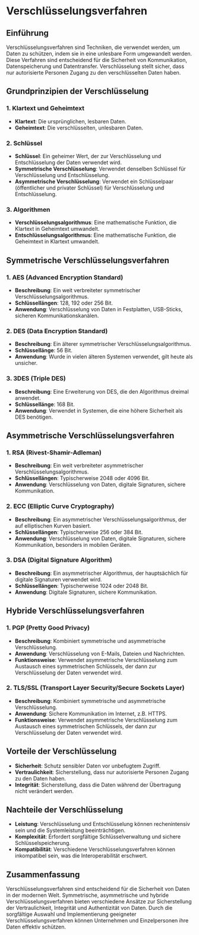 # Verschlüsselungsverfahren

## Einführung

Verschlüsselungsverfahren sind Techniken, die verwendet werden, um Daten zu schützen, indem sie in eine unlesbare Form umgewandelt werden. Diese Verfahren sind entscheidend für die Sicherheit von Kommunikation, Datenspeicherung und Datentransfer. Verschlüsselung stellt sicher, dass nur autorisierte Personen Zugang zu den verschlüsselten Daten haben.

## Grundprinzipien der Verschlüsselung

### 1. Klartext und Geheimtext
- **Klartext**: Die ursprünglichen, lesbaren Daten.
- **Geheimtext**: Die verschlüsselten, unlesbaren Daten.

### 2. Schlüssel
- **Schlüssel**: Ein geheimer Wert, der zur Verschlüsselung und Entschlüsselung der Daten verwendet wird.
- **Symmetrische Verschlüsselung**: Verwendet denselben Schlüssel für Verschlüsselung und Entschlüsselung.
- **Asymmetrische Verschlüsselung**: Verwendet ein Schlüsselpaar (öffentlicher und privater Schlüssel) für Verschlüsselung und Entschlüsselung.

### 3. Algorithmen
- **Verschlüsselungsalgorithmus**: Eine mathematische Funktion, die Klartext in Geheimtext umwandelt.
- **Entschlüsselungsalgorithmus**: Eine mathematische Funktion, die Geheimtext in Klartext umwandelt.

## Symmetrische Verschlüsselungsverfahren

### 1. AES (Advanced Encryption Standard)
- **Beschreibung**: Ein weit verbreiteter symmetrischer Verschlüsselungsalgorithmus.
- **Schlüssellängen**: 128, 192 oder 256 Bit.
- **Anwendung**: Verschlüsselung von Daten in Festplatten, USB-Sticks, sicheren Kommunikationskanälen.

### 2. DES (Data Encryption Standard)
- **Beschreibung**: Ein älterer symmetrischer Verschlüsselungsalgorithmus.
- **Schlüssellänge**: 56 Bit.
- **Anwendung**: Wurde in vielen älteren Systemen verwendet, gilt heute als unsicher.

### 3. 3DES (Triple DES)
- **Beschreibung**: Eine Erweiterung von DES, die den Algorithmus dreimal anwendet.
- **Schlüssellänge**: 168 Bit.
- **Anwendung**: Verwendet in Systemen, die eine höhere Sicherheit als DES benötigen.

## Asymmetrische Verschlüsselungsverfahren

### 1. RSA (Rivest-Shamir-Adleman)
- **Beschreibung**: Ein weit verbreiteter asymmetrischer Verschlüsselungsalgorithmus.
- **Schlüssellängen**: Typischerweise 2048 oder 4096 Bit.
- **Anwendung**: Verschlüsselung von Daten, digitale Signaturen, sichere Kommunikation.

### 2. ECC (Elliptic Curve Cryptography)
- **Beschreibung**: Ein asymmetrischer Verschlüsselungsalgorithmus, der auf elliptischen Kurven basiert.
- **Schlüssellängen**: Typischerweise 256 oder 384 Bit.
- **Anwendung**: Verschlüsselung von Daten, digitale Signaturen, sichere Kommunikation, besonders in mobilen Geräten.

### 3. DSA (Digital Signature Algorithm)
- **Beschreibung**: Ein asymmetrischer Algorithmus, der hauptsächlich für digitale Signaturen verwendet wird.
- **Schlüssellängen**: Typischerweise 1024 oder 2048 Bit.
- **Anwendung**: Digitale Signaturen, sichere Kommunikation.

## Hybride Verschlüsselungsverfahren

### 1. PGP (Pretty Good Privacy)
- **Beschreibung**: Kombiniert symmetrische und asymmetrische Verschlüsselung.
- **Anwendung**: Verschlüsselung von E-Mails, Dateien und Nachrichten.
- **Funktionsweise**: Verwendet asymmetrische Verschlüsselung zum Austausch eines symmetrischen Schlüssels, der dann zur Verschlüsselung der Daten verwendet wird.

### 2. TLS/SSL (Transport Layer Security/Secure Sockets Layer)
- **Beschreibung**: Kombiniert symmetrische und asymmetrische Verschlüsselung.
- **Anwendung**: Sichere Kommunikation im Internet, z.B. HTTPS.
- **Funktionsweise**: Verwendet asymmetrische Verschlüsselung zum Austausch eines symmetrischen Schlüssels, der dann zur Verschlüsselung der Daten verwendet wird.

## Vorteile der Verschlüsselung
- **Sicherheit**: Schutz sensibler Daten vor unbefugtem Zugriff.
- **Vertraulichkeit**: Sicherstellung, dass nur autorisierte Personen Zugang zu den Daten haben.
- **Integrität**: Sicherstellung, dass die Daten während der Übertragung nicht verändert werden.

## Nachteile der Verschlüsselung
- **Leistung**: Verschlüsselung und Entschlüsselung können rechenintensiv sein und die Systemleistung beeinträchtigen.
- **Komplexität**: Erfordert sorgfältige Schlüsselverwaltung und sichere Schlüsselspeicherung.
- **Kompatibilität**: Verschiedene Verschlüsselungsverfahren können inkompatibel sein, was die Interoperabilität erschwert.

## Zusammenfassung

Verschlüsselungsverfahren sind entscheidend für die Sicherheit von Daten in der modernen Welt. Symmetrische, asymmetrische und hybride Verschlüsselungsverfahren bieten verschiedene Ansätze zur Sicherstellung der Vertraulichkeit, Integrität und Authentizität von Daten. Durch die sorgfältige Auswahl und Implementierung geeigneter Verschlüsselungsverfahren können Unternehmen und Einzelpersonen ihre Daten effektiv schützen.